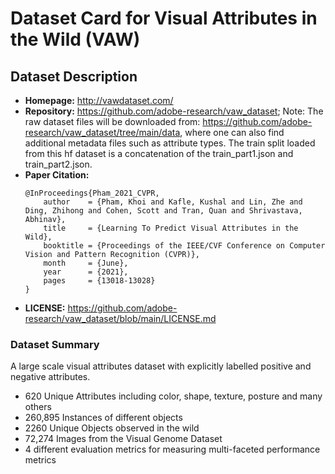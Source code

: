 # Dataset Card for Visual Attributes in the Wild (VAW)

## Dataset Description

- **Homepage:** http://vawdataset.com/
- **Repository:** https://github.com/adobe-research/vaw_dataset;
    Note: The raw dataset files will be downloaded from: https://github.com/adobe-research/vaw_dataset/tree/main/data, where one can also find additional metadata files such as attribute types. The train split loaded from this hf dataset is a concatenation of the train_part1.json and train_part2.json.
- **Paper Citation:** 
    ```
    @InProceedings{Pham_2021_CVPR,
        author    = {Pham, Khoi and Kafle, Kushal and Lin, Zhe and Ding, Zhihong and Cohen, Scott and Tran, Quan and Shrivastava, Abhinav},
        title     = {Learning To Predict Visual Attributes in the Wild},
        booktitle = {Proceedings of the IEEE/CVF Conference on Computer Vision and Pattern Recognition (CVPR)},
        month     = {June},
        year      = {2021},
        pages     = {13018-13028}
    }
    ```
- **LICENSE:** https://github.com/adobe-research/vaw_dataset/blob/main/LICENSE.md


### Dataset Summary
A large scale visual attributes dataset with explicitly labelled positive and negative attributes.

- 620 Unique Attributes including color, shape, texture, posture and many others
- 260,895 Instances of different objects
- 2260 Unique Objects observed in the wild
- 72,274 Images from the Visual Genome Dataset
- 4 different evaluation metrics for measuring multi-faceted performance metrics